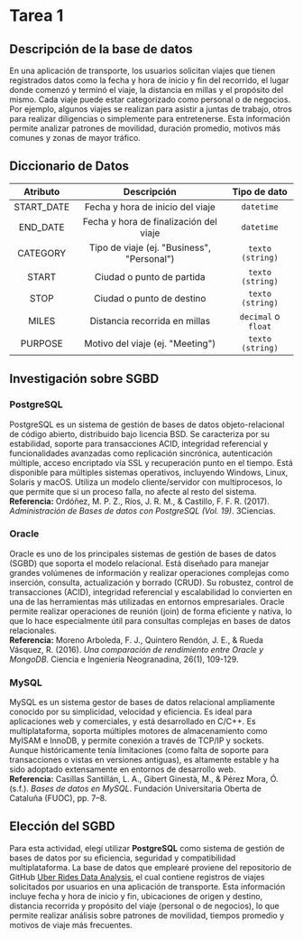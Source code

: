 # Tarea 1

## Descripción de la base de datos

En una aplicación de transporte, los usuarios solicitan viajes que tienen registrados datos como la fecha y hora de inicio y fin del recorrido, el lugar donde comenzó y terminó el viaje, la distancia en millas y el propósito del mismo. Cada viaje puede estar categorizado como personal o de negocios. Por ejemplo, algunos viajes se realizan para asistir a juntas de trabajo, otros para realizar diligencias o simplemente para entretenerse. Esta información permite analizar patrones de movilidad, duración promedio, motivos más comunes y zonas de mayor tráfico.

## Diccionario de Datos

| Atributo    | Descripción                                         | Tipo de dato       |
|:-----------:|:---------------------------------------------------:|:------------------:|
| START_DATE  | Fecha y hora de inicio del viaje                    | `datetime`         |
| END_DATE    | Fecha y hora de finalización del viaje              | `datetime`         |
| CATEGORY    | Tipo de viaje (ej. "Business", "Personal")          | `texto (string)`   |
| START       | Ciudad o punto de partida                           | `texto (string)`   |
| STOP        | Ciudad o punto de destino                           | `texto (string)`   |
| MILES       | Distancia recorrida en millas                       | `decimal` o `float`|
| PURPOSE     | Motivo del viaje (ej. "Meeting")                    | `texto (string)`   |

## Investigación sobre SGBD

### PostgreSQL

PostgreSQL es un sistema de gestión de bases de datos objeto-relacional de código abierto, distribuido bajo licencia BSD. Se caracteriza por su estabilidad, soporte para transacciones ACID, integridad referencial y funcionalidades avanzadas como replicación sincrónica, autenticación múltiple, acceso encriptado vía SSL y recuperación punto en el tiempo. Está disponible para múltiples sistemas operativos, incluyendo Windows, Linux, Solaris y macOS. Utiliza un modelo cliente/servidor con multiprocesos, lo que permite que si un proceso falla, no afecte al resto del sistema.  
**Referencia:** Ordóñez, M. P. Z., Ríos, J. R. M., & Castillo, F. F. R. (2017). *Administración de Bases de datos con PostgreSQL (Vol. 19)*. 3Ciencias.

### Oracle

Oracle es uno de los principales sistemas de gestión de bases de datos (SGBD) que soporta el modelo relacional. Está diseñado para manejar grandes volúmenes de información y realizar operaciones complejas como inserción, consulta, actualización y borrado (CRUD). Su robustez, control de transacciones (ACID), integridad referencial y escalabilidad lo convierten en una de las herramientas más utilizadas en entornos empresariales. Oracle permite realizar operaciones de reunión (join) de forma eficiente y nativa, lo que lo hace especialmente útil para consultas complejas en bases de datos relacionales.  
**Referencia:** Moreno Arboleda, F. J., Quintero Rendón, J. E., & Rueda Vásquez, R. (2016). *Una comparación de rendimiento entre Oracle y MongoDB*. Ciencia e Ingeniería Neogranadina, 26(1), 109-129.

### MySQL

MySQL es un sistema gestor de bases de datos relacional ampliamente conocido por su simplicidad, velocidad y eficiencia. Es ideal para aplicaciones web y comerciales, y está desarrollado en C/C++. Es multiplataforma, soporta múltiples motores de almacenamiento como MyISAM e InnoDB, y permite conexión a través de TCP/IP y sockets. Aunque históricamente tenía limitaciones (como falta de soporte para transacciones o vistas en versiones antiguas), es altamente estable y ha sido adoptado extensamente en entornos de desarrollo web.  
**Referencia:** Casillas Santillán, L. A., Gibert Ginestà, M., & Pérez Mora, Ó. (s.f.). *Bases de datos en MySQL*. Fundación Universitaria Oberta de Cataluña (FUOC), pp. 7–8.

## Elección del SGBD

Para esta actividad, elegí utilizar **PostgreSQL** como sistema de gestión de bases de datos por su eficiencia, seguridad y compatibilidad multiplataforma. La base de datos que emplearé proviene del repositorio de GitHub [Uber Rides Data Analysis](https://github.com/Geo-y20/Uber-Rides-Data-Analysis), el cual contiene registros de viajes solicitados por usuarios en una aplicación de transporte. Esta información incluye fecha y hora de inicio y fin, ubicaciones de origen y destino, distancia recorrida y propósito del viaje (personal o de negocios), lo que permite realizar análisis sobre patrones de movilidad, tiempos promedio y motivos de viaje más frecuentes.
